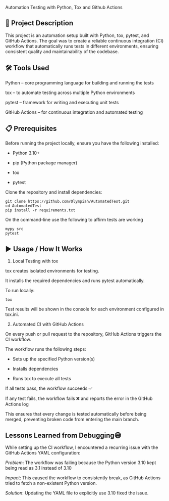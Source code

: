 Automation Testing with Python, Tox and Github Actions

📌 Project Description
---

This project is an automation setup built with Python, tox, pytest, and GitHub Actions. The goal was to create a reliable continuous integration (CI) workflow that automatically runs tests in different environments, ensuring consistent quality and maintainability of the codebase.

🛠️ Tools Used
---

Python – core programming language for building and running the tests

tox – to automate testing across multiple Python environments

pytest – framework for writing and executing unit tests

GitHub Actions – for continuous integration and automated testing

📋 Prerequisites
---

Before running the project locally, ensure you have the following installed:

- Python 3.10+

- pip (Python package manager)

- tox

- pytest

Clone the repository and install dependencies:

````
git clone https://github.com/Olympiah/AutomatedTest.git
cd AutomatedTest
pip install -r requirements.txt
````
On the command-line use the following to affirm tests are working
````
mypy src
pytest

````

▶️ Usage / How It Works
---
1. Local Testing with tox

tox creates isolated environments for testing.

It installs the required dependencies and runs pytest automatically.

To run locally:
````
tox
````

Test results will be shown in the console for each environment configured in tox.ini.

2. Automated CI with GitHub Actions

On every push or pull request to the repository, GitHub Actions triggers the CI workflow.

The workflow runs the following steps:

- Sets up the specified Python version(s)

- Installs dependencies

- Runs tox to execute all tests

If all tests pass, the workflow succeeds ✅

If any test fails, the workflow fails ❌ and reports the error in the GitHub Actions log

This ensures that every change is tested automatically before being merged, preventing broken code from entering the main branch.

Lessons Learned from Debugging😅
---

While setting up the CI workflow, I encountered a recurring issue with the GitHub Actions YAML configuration:

*Problem*: The workflow was failing because the Python version 3.10 kept being read as 3.1 instead of 3.10

*Impact*: This caused the workflow to consistently break, as GitHub Actions tried to fetch a non-existent Python version.

*Solution*: Updating the YAML file to explicitly use 3.10 fixed the issue.

